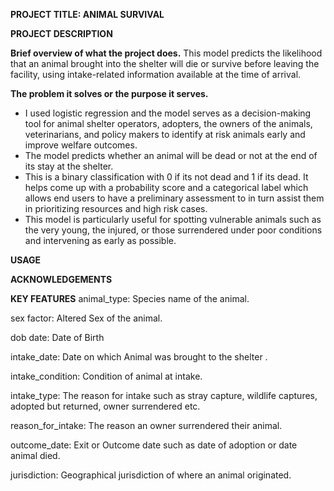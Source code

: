 **PROJECT TITLE:  ANIMAL SURVIVAL**

**PROJECT DESCRIPTION**

**Brief overview of what the project does.**
This model predicts the likelihood that an animal brought into the shelter will die or survive before leaving the facility, using intake-related information available at the time of arrival.

**The problem it solves or the purpose it serves.**
- I used logistic regression and the model serves as a decision-making tool for animal shelter operators, adopters, the owners of the animals, veterinarians, and policy makers to  identify at risk animals early and improve welfare outcomes. 
- The model predicts whether an animal will be dead or not at the end of its stay at the shelter.
- This is a binary classification with 0 if its not dead and 1 if its dead. It helps come up with a probability score and a categorical label which allows end users to have a preliminary assessment to in turn assist them in prioritizing resources and high risk cases.
- This model is particularly useful for spotting vulnerable animals such as the very young, the injured, or those surrendered under poor conditions and intervening as early as possible.

**USAGE**

**ACKNOWLEDGEMENTS**

**KEY FEATURES**
animal_type: Species name of the animal. 


sex factor: Altered Sex of the animal. 


dob date: Date of Birth 


intake_date: Date on which Animal was brought to the shelter . 


intake_condition: Condition of animal at intake. 


intake_type: The reason for intake such as stray capture, wildlife captures, adopted but returned, owner surrendered etc.


reason_for_intake: The reason an owner surrendered their animal. 


outcome_date: Exit or Outcome date such as date of adoption or date animal died.


jurisdiction: Geographical jurisdiction of where an animal originated.
